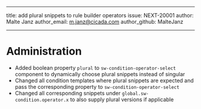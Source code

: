 ---
title: add plural snippets to rule builder operators
issue: NEXT-20001
author: Malte Janz
author_email: m.janz@cicada.com
author_github: MalteJanz
___
# Administration
* Added boolean property `plural` to `sw-condition-operator-select` component to dynamically choose plural snippets instead of singular
* Changed all condition templates where plural snippets are expected and pass the corresponding property to `sw-condition-operator-select`
* Changed all corresponding snippets under `global.sw-condition.operator.x` to also supply plural versions if applicable
